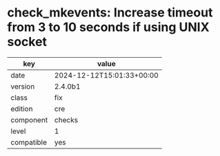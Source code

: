[//]: # (werk v2)
# check_mkevents: Increase timeout from 3 to 10 seconds if using UNIX socket

key        | value
---------- | ---
date       | 2024-12-12T15:01:33+00:00
version    | 2.4.0b1
class      | fix
edition    | cre
component  | checks
level      | 1
compatible | yes


